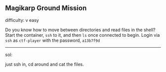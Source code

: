 ## Magikarp Ground Mission

difficulty: v easy

Do you know how to move between directories and read files in the shell? Start the container, `ssh` to it, and then `ls` once connected to begin. Login via `ssh` as `ctf-player` with the password, `a13b7f9d`

---

sol:

just ssh in, cd around and cat the files.

